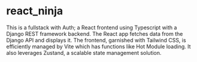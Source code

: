 # react_ninja
This is a fullstack with Auth; a React frontend using Typescript with a Django REST framework backend. The React app fetches data from the Django API and displays it. 
The frontend, garnished with Tailwind CSS, is efficiently managed by Vite which has functions like Hot Module loading.
It also leverages Zustand, a scalable state management solution.
